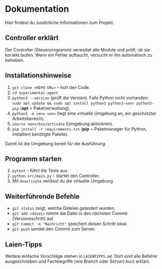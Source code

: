 # Dokumentation

Hier findest du zusätzliche Informationen zum Projekt.

## Controller erklärt

Der Controller (Steuerprogramm) verwaltet alle Module und prüft, ob sie korrekt laufen. Wenn ein Fehler auftaucht, versucht er ihn automatisch zu beheben.

## Installationshinweise

1. `git clone <REPO-URL>` – holt den Code.
2. `cd experimental-agent`
3. `python3 --version` (prüft die Version). Falls Python nicht vorhanden:
   `sudo apt update && sudo apt install python3 python3-venv python3-pip` (**apt** = Paketverwaltung).
4. `python3 -m venv venv` (legt eine virtuelle Umgebung an, ein geschützter Arbeitsbereich).
5. `source venv/bin/activate` (Umgebung aktivieren).
6. `pip install -r requirements.txt` (**pip** = Paketmanager für Python, installiert benötigte Pakete).

Damit ist die Umgebung bereit für die Ausführung.

## Programm starten

1. `pytest` – führt die Tests aus.
2. `python src/main.py` – startet den Controller.
3. Mit `deactivate` verlässt du die virtuelle Umgebung.

## Weiterführende Befehle

* `git status` zeigt, welche Dateien geändert wurden.
* `git add <datei>` nimmt die Datei in den nächsten Commit (Versionsschritt) auf.
* `git commit -m "Nachricht"` speichert diesen Schritt lokal.
* `git push` sendet den Commit zum Server.

## Laien-Tipps

Weitere einfache Vorschläge stehen in `LAIENTIPPS.md`. Dort sind alle Befehle ausgeschrieben und Fachbegriffe (wie *Branch* oder *Server*) kurz erklärt.
